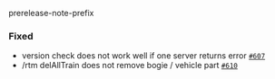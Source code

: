 prerelease-note-prefix

### Fixed
- version check does not work well if one server returns error [`#607`](https://github.com/anatawa12/sh-actions/pull/607)
- /rtm delAllTrain does not remove bogie / vehicle part [`#610`](https://github.com/anatawa12/sh-actions/pull/610)

